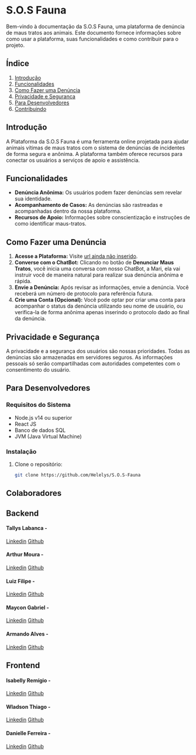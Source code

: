 # S.O.S Fauna

Bem-vindo à documentação da S.O.S Fauna, uma plataforma de denúncia de maus tratos aos animais. Este documento fornece informações sobre como usar a plataforma, suas funcionalidades e como contribuir para o projeto.

## Índice

1. [Introdução](#introdução)
2. [Funcionalidades](#funcionalidades)
3. [Como Fazer uma Denúncia](#como-fazer-uma-denúncia)
4. [Privacidade e Segurança](#privacidade-e-segurança)
5. [Para Desenvolvedores](#para-desenvolvedores)
6. [Contribuindo](#Colaboradores)

## Introdução

A Plataforma da S.O.S Fauna é uma ferramenta online projetada para ajudar animais vítimas de maus tratos com o sistema de denúncias de incidentes de forma segura e anônima. A plataforma também oferece recursos para conectar os usuários a serviços de apoio e assistência.

## Funcionalidades

- **Denúncia Anônima:** Os usuários podem fazer denúncias sem revelar sua identidade.
- **Acompanhamento de Casos:** As denúncias são rastreadas e acompanhadas dentro da nossa plataforma.
- **Recursos de Apoio:** Informações sobre conscientização e instruções de como identificar maus-tratos.

## Como Fazer uma Denúncia

1. **Acesse a Plataforma:** Visite [url ainda não inserido](https://www.google.com/).
2. **Converse com o ChatBot:** Clicando no botão de **Denunciar Maus Tratos**, você inicia uma conversa com nosso ChatBot, a Mari, ela vai instruir você de maneira natural para realizar sua denúncia anônima e rápida.
3. **Envie a Denúncia:** Após revisar as informações, envie a denúncia. Você receberá um número de protocolo para referência futura.
4. **Crie uma Conta (Opcional):** Você pode optar por criar uma conta para acompanhar o status da denúncia utilizando seu nome de usuário, ou verifica-la de forma anônima apenas inserindo o protocolo dado ao final da denúncia.

## Privacidade e Segurança

A privacidade e a segurança dos usuários são nossas prioridades. Todas as denúncias são armazenadas em servidores seguros. As informações pessoais só serão compartilhadas com autoridades competentes com o consentimento do usuário.

## Para Desenvolvedores

### Requisitos do Sistema

- Node.js v14 ou superior
- React JS
- Banco de dados SQL
- JVM (Java Virtual Machine)

### Instalação

1. Clone o repositório:
   ```bash
   git clone https://github.com/Helelys/S.O.S-Fauna

## Colaboradores

## Backend
#### Tallys Labanca - 
[Linkedin](https://www.linkedin.com/in/tallys-labanca/)
[Github](https://github.com/helelys)
#### Arthur Moura - 
[Linkedin](https://www.linkedin.com/in/arthur-moura-20462524b/)
[Github](https://github.com/ArthurMouraa)
#### Luiz Filipe - 
[Linkedin](https://www.linkedin.com/in/luiz-felipe-35265b1a8/)
[Github](https://github.com/fluizz00)
#### Maycon Gabriel - 
[Linkedin](https://www.linkedin.com/in/maycon-gabriel-388421214/)
[Github](https://github.com/May154)
#### Armando Alves - 
[Linkedin](https://www.linkedin.com/in/armando-alves-878356151/)
[Github](https://github.com/ArmandoMartins1)

## Frontend 
#### Isabelly Remígio - 
[Linkedin](https://www.linkedin.com/in/isabelly-remigio/)
[Github](https://github.com/isabelly-remigio)
#### Wladson Thiago - 
[Linkedin](https://www.linkedin.com/in/wladson-thiago-oliveira-5a78621a1/)
[Github](https://github.com/wladsonT)
#### Danielle Ferreira - 
[Linkedin](https://www.linkedin.com/in/danielle-ferreirads/)
[Github](https://github.com/DanielleFS)
